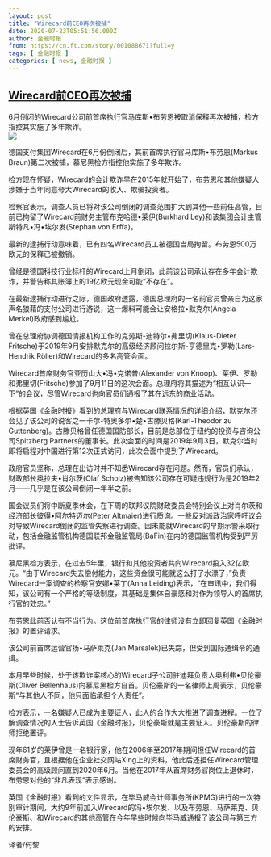 ```yaml
---
layout: post
title: "Wirecard前CEO再次被捕"
date: 2020-07-23T05:51:56.000Z
author: 金融时报
from: https://cn.ft.com/story/001088671?full=y
tags: [ 金融时报 ]
categories: [ news, 金融时报 ]
---
```

<!--1595483516000-->
[Wirecard前CEO再次被捕](https://cn.ft.com/story/001088671?full=y)
------

<div>
<div></div><div class="story-lead">6月倒闭的Wirecard公司前首席执行官马库斯•布劳恩被取消保释再次被捕，检方指控其实施了多年欺诈。</div><div class=" story-image image"><img src="https://thumbor.ftacademy.cn/unsafe/1340x754/https://thumbor.ftacademy.cn/unsafe/picture/9/000097849_piclink.jpg"></div><div class="story-body"><div id="story-body-container"><p>德国支付集团Wirecard在6月份倒闭后，其前首席执行官马库斯•布劳恩(Markus Braun)第二次被捕，慕尼黑检方指控他实施了多年欺诈。</p><p>检方现在怀疑，Wirecard的会计欺诈早在2015年就开始了，布劳恩和其他嫌疑人涉嫌于当年同意夸大Wirecard的收入、欺骗投资者。</p><p>检察官表示，调查人员已将对该公司倒闭的调查范围扩大到其他一些前任高管，目前已拘留了Wirecard前财务主管布克哈德•莱伊(Burkhard Ley)和该集团会计主管斯特凡•冯•埃尔发(Stephan von Erffa)。</p><p>最新的逮捕行动意味着，已有四名Wirecard员工被德国当局拘留。布劳恩500万欧元的保释已被撤销。</p><div  data-o-ads-name="mpu-middle1" class="o-ads in-article-advert" data-o-ads-formats-default="false"  data-o-ads-formats-small="FtcMobileMpu"  data-o-ads-formats-medium="FtcMpu" data-o-ads-formats-large="FtcMpu" data-o-ads-formats-extra="FtcMpu" data-o-ads-targeting="cnpos=middle1;" data-cy='[{"devices":["PC","iPhoneWeb","AndroidWeb","iPhoneApp","AndroidApp"],"pattern":"MPU","position":"Middle1","container":"mpuInStory"}]'></div><p>曾经是德国科技行业标杆的Wirecard上月倒闭，此前该公司承认存在多年会计欺诈，并警告称其账簿上的19亿欧元现金可能“不存在”。</p><p>在最新逮捕行动进行之际，德国政府透露，德国总理府的一名前官员曾亲自为这家声名狼藉的支付公司进行游说，这一爆料可能会让安格拉•默克尔(Angela Merkel)政府感到尴尬。</p><p>曾在总理府协调德国情报机构工作的克劳斯-迪特尔•弗里切(Klaus-Dieter Fritsche)于2019年9月安排默克尔的高级经济顾问拉尔斯-亨德里克•罗勒(Lars-Hendrik Röller)和Wirecard的多名高管会面。</p><p>Wirecard首席财务官亚历山大•冯•克诺普(Alexander von Knoop)、莱伊、罗勒和弗里切(Fritsche)参加了9月11日的这次会面。总理府将其描述为“相互认识一下”的会议，尽管Wirecard也向官员们通报了其在远东的商业活动。</p><p>根据英国《金融时报》看到的总理府与Wirecard联系情况的详细介绍，默克尔还会见了该公司的说客之一卡尔-特奥多尔•楚•古滕贝格(Karl-Theodor zu Guttenberg)。古滕贝格曾任德国国防部长，目前是总部位于纽约的投资与咨询公司Spitzberg Partners的董事长。此次会面的时间是2019年9月3日，默克尔当时即将启程对中国进行第12次正式访问，此次会面中提到了Wirecard。</p><p>政府官员坚称，总理在出访时并不知悉Wirecard存在问题。然而，官员们承认，财政部长奥拉夫•肖尔茨(Olaf Scholz)被告知该公司存在可疑违规行为是2019年2月——几乎是在该公司倒闭一年半之前。</p><div data-o-ads-name="mpu-middle2" class="o-ads in-article-advert" data-o-ads-formats-default="false"  data-o-ads-formats-small="FtcMobileMpu"  data-o-ads-formats-medium="false" data-o-ads-formats-large="false" data-o-ads-formats-extra="false" data-o-ads-targeting="cnpos=middle2;" data-cy='[{"devices":["iPhoneWeb","AndroidWeb","iPhoneApp","AndroidApp"],"pattern":"MPU","position":"Middle2","container":"mpuInStory"}]'></div><p>国会议员们将中断夏季休会，在下周的联邦议院财政委员会特别会议上对肖尔茨和经济部长彼得•阿尔特迈尔(Peter Altmaier)进行质询。一些反对派政治家呼吁议会对导致Wirecard倒闭的监管失察进行调查。因未能就Wirecard的早期示警采取行动，包括金融监管机构德国联邦金融监管局(BaFin)在内的德国监管机构受到严厉批评。</p><p>慕尼黑检方表示，在过去5年里，银行和其他投资者共向Wirecard投入32亿欧元。“由于Wirecard失去偿付能力，这些资金很可能就这么打了水漂了，”负责Wirecard一案调查的检察官安娜•莱丁(Anna Leiding)表示，“在审讯中，我们得知，该公司有一个严格的等级制度，其基础是集体自豪感和对作为领导人的首席执行官的效忠。”</p><p>布劳恩此前否认有不当行为。这位前首席执行官的律师没有立即回复英国《金融时报》的置评请求。</p><p>该公司前首席运营官扬•马萨莱克(Jan Marsalek)已失踪，但受到国际通缉令的通缉。</p><p>本月早些时候，处于该欺诈案核心的Wirecard子公司驻迪拜负责人奥利弗•贝伦豪斯(Oliver Bellenhaus)向慕尼黑检方自首。贝伦豪斯的一名律师上周表示，贝伦豪斯“与其他人不同，他只面临承担个人责任”。</p><div data-o-ads-name="mpu-middle3" class="o-ads in-article-advert" data-o-ads-formats-default="false"  data-o-ads-formats-small="FtcMobileMpu"  data-o-ads-formats-medium="false" data-o-ads-formats-large="false" data-o-ads-formats-extra="false" data-o-ads-targeting="cnpos=middle3;" data-cy='[{"devices":["iPhoneWeb","AndroidWeb","iPhoneApp","AndroidApp"],"pattern":"MPU","position":"Middle3","container":"mpuInStory"}]'></div><p>检方表示，一名嫌疑人已成为主要证人，此人的合作大大推进了调查进程。一位了解调查情况的人士告诉英国《金融时报》，贝伦豪斯就是主要证人。贝伦豪斯的律师拒绝置评。</p><p>现年61岁的莱伊曾是一名银行家，他在2006年至2017年期间担任Wirecard的首席财务官，且根据他在企业社交网站Xing上的资料，他此后还担任Wirecard管理委员会的高级顾问直到2020年6月。当他在2017年从首席财务官岗位上退休时，布劳恩对他的“非凡表现”表示感谢。</p><p>英国《金融时报》看到的文件显示，在毕马威会计师事务所(KPMG)进行的一次特别审计期间，大约9年前加入Wirecard的冯•埃尔发、以及布劳恩、马萨莱克、贝伦豪斯、和Wirecard的其他高管在今年早些时候向毕马威通报了该公司与第三方的安排。</p><p>译者/何黎</p></div><div class="clearfloat"></div></div>
</div>
